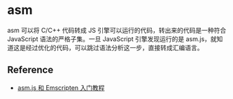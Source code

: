 # asm

asm 可以将 C/C++ 代码转成 JS 引擎可以运行的代码，转出来的代码是一种符合 JavaScript 语法的严格子集。一旦 JavaScript 引擎发现运行的是 asm.js，就知道这是经过优化的代码，可以跳过语法分析这一步，直接转成汇编语言。

## Reference

- [asm.js 和 Emscripten 入门教程](http://blog.csdn.net/yelin042/article/details/77929480#t5)
